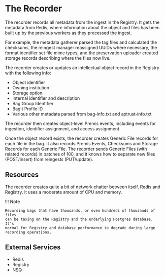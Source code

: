 # The Recorder

The recorder records all metadata from the ingest in the Registry. It gets the metadata from Redis, where information about the object and files has been built up by the previous workers as they processed the ingest.

For example, the metadata gatherer parsed the tag files and calculated the checksums, the reingest manager reassigned UUIDs where necessary, the format identifier set file mime types, and the preservation uploader created storage records describing where the files now live.

The recorder creates or updates an intellectual object record in the Registry with the following info:

* Object identifier
* Owning institution
* Storage option
* Internal identifier and description
* Bag Group Identifier
* BagIt Profile ID
* Various other metadata parsed from bag-info.txt and aptrust-info.txt

The recorder then creates object-level Premis events, including events for ingestion, identifier assignment, and access assignment.

Once the object record exists, the recorder creates Generic File records for each file in the bag. It also records Premis Events, Checksums and Storage Records for each Generic File. The recorder sends Generic Files (with related records) in batches of 100, and it knows how to separate new files (POST/insert) from reingests (PUT/update).

## Resources

The recorder creates quite a bit of network chatter between itself, Redis and Registry. It uses a moderate amount of CPU and memory.

!!! Note

    Recording bags that have thousands, or even hundreds of thousands of files
    can be taxing on the Registry and the underlying Postgres database. It's
    normal for Registry and database performance to degrade during large
    recording operations.

## External Services

* Redis
* Registry
* NSQ
